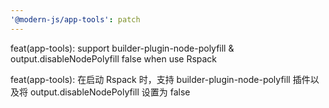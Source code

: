 ```yaml
---
'@modern-js/app-tools': patch
---
```


feat(app-tools): support builder-plugin-node-polyfill & output.disableNodePolyfill false when use Rspack

feat(app-tools): 在启动 Rspack 时，支持 builder-plugin-node-polyfill 插件以及将 output.disableNodePolyfill 设置为 false
